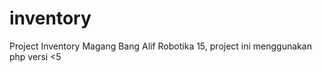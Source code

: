 # inventory
Project Inventory Magang Bang Alif Robotika 15, project ini menggunakan php versi &lt;5
